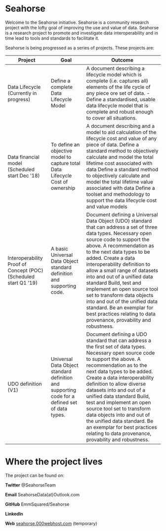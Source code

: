 Seahorse
========

Welcome to the Seahorse initiative. Seahorse is a community research project
with the lofty goal of improving the use and value of data. Seahorse is a
research project to promote and investigate data interoperability and in time
lead to tools and standards to facilitate it.

Seahorse is being progressed as a series of projects. These projects are:

| **Project**                                                      | **Goal**                                                                                       | **Outcome**                                                                                                                                                                                                                                                                                                                                                                                                                                                                                                                                          |
|------------------------------------------------------------------|------------------------------------------------------------------------------------------------|------------------------------------------------------------------------------------------------------------------------------------------------------------------------------------------------------------------------------------------------------------------------------------------------------------------------------------------------------------------------------------------------------------------------------------------------------------------------------------------------------------------------------------------------------|
| Data Lifecycle (Currently in progress)                           | Define a complete Data Lifecycle Model                                                         | A document describing a lifecycle model which is complete (i.e. captures all) elements of the life cycle of any piece ore set of data. -Define a standardised, usable data lifecycle model that is complete and robust enough to cover all situations.                                                                                                                                                                                                                                                                                               |
| Data financial model (Scheduled start Dec ’18)                   | To define an objective model to capture total Data Lifecycle Cost of ownership                 | A document describing and a model to aid calculation of the lifecycle cost and value of any piece of data. Define a standard method to objectively calculate and model the total lifetime cost associated with data Define a standard method to objectively calculate and model the total lifetime value associated with data Define a toolset and methodology to support the data lifecycle cost and value models                                                                                                                                   |
| Interoperability Proof of Concept (POC) (Scheduled start Q1 ’19) | A basic Universal Data Object standard definition and supporting code.                         | Document defining a Universal Data Object (UDO) standard that can address a set of three data types. Necessary open source code to support the above. A recommendation as to the next data types to be added. Create a data interoperability definition to allow a small range of datasets into and out of a unified data standard Build, test and implement an open source tool set to transform data objects into and out of the unified data standard. Be an exemplar for best practices relating to data provenance, provability and robustness. |
| UDO definition (V1)                                              | Universal Data Object standard definition and supporting code for a defined set of data types. | Document defining a UDO standard that can address a the first set of data types. Necessary open source code to support the above. A recommendation as to the next data types to be added. Create a data interoperability definition to allow diverse datasets into and out of a unified data standard Build, test and implement an open source tool set to transform data objects into and out of the unified data standard. Be an exemplar for best practices relating to data provenance, provability and robustness.                              |

Where the project lives
=======================

The project can be found on:

**Twitter** \@SeahorseTeam

**Email** SeahorseData(at)Outlook.com

**GitHub** EmmSquared/Seahorse

**LinkedIn**

**Web** [seahorse.000webhost.com](seahorse.000webhost.com) (temporary)
